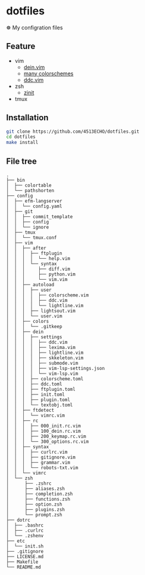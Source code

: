 # dotfiles

☸ My configration files

## Feature

- vim
  - [dein.vim](https://github.com/Shougo/dein.vim)
  - [many colorschemes](./config/vim/dein/colorscheme.toml)
  - [ddc.vim](https://github.com/Shougo/ddc.vim)
- zsh
  - [zinit](https://github.com/)
- tmux

## Installation

```sh
git clone https://github.com/4513ECHO/dotfiles.git
cd dotfiles
make install
```

## File tree

```
.
├── bin
│  ├── colortable
│  └── pathshorten
├── config
│  ├── efm-langserver
│  │  └── config.yaml
│  ├── git
│  │  ├── commit_template
│  │  ├── config
│  │  └── ignore
│  ├── tmux
│  │  └── tmux.conf
│  ├── vim
│  │  ├── after
│  │  │  ├── ftplugin
│  │  │  │  └── help.vim
│  │  │  └── syntax
│  │  │     ├── diff.vim
│  │  │     ├── python.vim
│  │  │     └── vim.vim
│  │  ├── autoload
│  │  │  ├── user
│  │  │  │  ├── colorscheme.vim
│  │  │  │  ├── ddc.vim
│  │  │  │  └── lightline.vim
│  │  │  ├── lightsout.vim
│  │  │  └── user.vim
│  │  ├── colors
│  │  │  └── .gitkeep
│  │  ├── dein
│  │  │  ├── settings
│  │  │  │  ├── ddc.vim
│  │  │  │  ├── lexima.vim
│  │  │  │  ├── lightline.vim
│  │  │  │  ├── skkeleton.vim
│  │  │  │  ├── submode.vim
│  │  │  │  ├── vim-lsp-settings.json
│  │  │  │  └── vim-lsp.vim
│  │  │  ├── colorscheme.toml
│  │  │  ├── ddc.toml
│  │  │  ├── ftplugin.toml
│  │  │  ├── init.toml
│  │  │  ├── plugin.toml
│  │  │  └── textobj.toml
│  │  ├── ftdetect
│  │  │  └── vimrc.vim
│  │  ├── rc
│  │  │  ├── 000_init.rc.vim
│  │  │  ├── 100_dein.rc.vim
│  │  │  ├── 200_keymap.rc.vim
│  │  │  └── 300_options.rc.vim
│  │  ├── syntax
│  │  │  ├── curlrc.vim
│  │  │  ├── gitignore.vim
│  │  │  ├── grammar.vim
│  │  │  └── robots-txt.vim
│  │  └── vimrc
│  └── zsh
│      ├── .zshrc
│      ├── aliases.zsh
│      ├── completion.zsh
│      ├── functions.zsh
│      ├── option.zsh
│      ├── plugins.zsh
│      └── prompt.zsh
├── dotrc
│  ├── .bashrc
│  ├── .curlrc
│  └── .zshenv
├── etc
│  └── init.sh
├── .gitignore
├── LICENSE.md
├── Makefile
└── README.md
```
